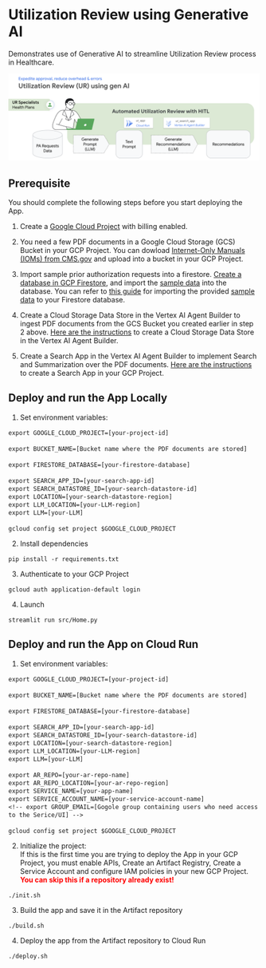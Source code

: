 # Utilization Review using Generative AI

Demonstrates use of Generative AI to streamline Utilization Review process in Healthcare. 

![Reference Architecture](app/images/ref_architecture.png "Reference Architecture")

## Prerequisite
You should complete the following steps before you start deploying the App.

  1. Create a [Google Cloud Project](https://cloud.google.com/resource-manager/docs/creating-managing-projects#creating_a_project) with billing enabled.

  2. You need a few PDF documents in a Google Cloud Storage (GCS) Bucket in your GCP Project. You can dowload [Internet-Only Manuals (IOMs) from CMS.gov](https://www.cms.gov/medicare/regulations-guidance/manuals/internet-only-manuals-ioms) and upload into a bucket in your GCP Project.

  3. Import sample prior authorization requests into a firestore. [Create a database in GCP Firestore](https://firebase.google.com/docs/firestore/manage-databases#create_a_database), and import the [sample data](firestore_data_pa_requests) into the database. You can refer to [this guide](https://firebase.google.com/docs/firestore/manage-data/export-import#import_all_documents_from_an_export) for importing the provided [sample data](firestore_data_pa_requests) to your Firestore database.
 
  4. Create a Cloud Storage Data Store in the Vertex AI Agent Builder to ingest PDF documents from the GCS Bucket you created earlier in step 2 above. [Here are the instructions](https://cloud.google.com/generative-ai-app-builder/docs/create-data-store-es#cloud-storage) to create a Cloud Storage Data Store in the Vertex AI Agent Builder.

  5. Create a Search App in the Vertex AI Agent Builder to implement Search and Summarization over the PDF documents. [Here are the instructions](https://cloud.google.com/generative-ai-app-builder/docs/create-engine-es) to create a Search App in your GCP Project.

## Deploy and run the App Locally
  1. Set environment variables:
```commandline
export GOOGLE_CLOUD_PROJECT=[your-project-id]

export BUCKET_NAME=[Bucket name where the PDF documents are stored]

export FIRESTORE_DATABASE=[your-firestore-database]

export SEARCH_APP_ID=[your-search-app-id]
export SEARCH_DATASTORE_ID=[your-search-datastore-id]
export LOCATION=[your-search-datastore-region]
export LLM_LOCATION=[your-LLM-region]
export LLM=[your-LLM]

gcloud config set project $GOOGLE_CLOUD_PROJECT
```

  2. Install dependencies
```commandline
pip install -r requirements.txt
```

  3. Authenticate to your GCP Project
```commandline
gcloud auth application-default login 
```

  4. Launch
```commandline
streamlit run src/Home.py
```

## Deploy and run the App on Cloud Run
  1. Set environment variables:   
```commandline
export GOOGLE_CLOUD_PROJECT=[your-project-id]

export BUCKET_NAME=[Bucket name where the PDF documents are stored]

export FIRESTORE_DATABASE=[your-firestore-database]

export SEARCH_APP_ID=[your-search-app-id]
export SEARCH_DATASTORE_ID=[your-search-datastore-id]
export LOCATION=[your-search-datastore-region]
export LLM_LOCATION=[your-LLM-region]
export LLM=[your-LLM]

export AR_REPO=[your-ar-repo-name]
export AR_REPO_LOCATION=[your-ar-repo-region]
export SERVICE_NAME=[your-app-name]
export SERVICE_ACCOUNT_NAME=[your-service-account-name]
<!-- export GROUP_EMAIL=[Gogole group containing users who need access to the Serice/UI] -->

gcloud config set project $GOOGLE_CLOUD_PROJECT
```  

  2. Initialize the project:  
    If this is the first time you are trying to deploy the App in your GCP Project, 
    you must enable APIs, Create an Artifact Registry, Create a Service Account and 
    configure IAM policies in your new GCP Project.  
    <span style="color:red">**You can skip this if a repository already exist!**</span>
```
./init.sh
```  

  3. Build the app and save it in the Artifact repository
```commandline
./build.sh
```

  4. Deploy the app from the Artifact repository to Cloud Run
```commandline
./deploy.sh
```